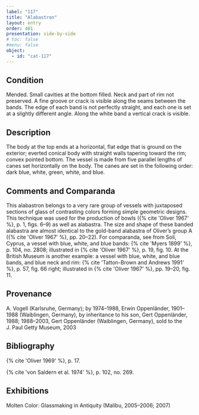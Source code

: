 ```yaml
---
label: "117"
title: "Alabastron"
layout: entry
order: 401
presentation: side-by-side
# toc: false
#menu: false 
object:
  - id: "cat-117"
---
```


## Condition

Mended. Small cavities at the bottom filled. Neck and part of rim not preserved. A fine groove or crack is visible along the seams between the bands. The edge of each band is not perfectly straight, and each one is set at a slightly different angle. Along the white band a vertical crack is visible.

## Description

The body at the top ends at a horizontal, flat edge that is ground on the exterior; everted conical body with straight walls tapering toward the rim; convex pointed bottom. The vessel is made from five parallel lengths of canes set horizontally on the body. The canes are set in the following order: dark blue, white, green, white, and blue.

## Comments and Comparanda

This alabastron belongs to a very rare group of vessels with juxtaposed sections of glass of contrasting colors forming simple geometric designs. This technique was used for the production of bowls ({% cite 'Oliver 1967' %}, p. 1, figs. 6–9) as well as alabastra. The size and shape of these banded alabastra are almost identical to the gold-band alabastra of Oliver’s group A ({% cite 'Oliver 1967' %}, pp. 20–22). For comparanda, see from Soli, Cyprus, a vessel with blue, white, and blue bands: {% cite 'Myers 1899' %}, p. 104, no. 2808; illustrated in {% cite 'Oliver 1967' %}, p. 19, fig. 10. At the British Museum is another example: a vessel with blue, white, and blue bands, and blue neck and rim: {% cite 'Tatton-Brown and Andrews 1991' %}, p. 57, fig. 66 right; illustrated in {% cite 'Oliver 1967' %}, pp. 19–20, fig. 11.

## Provenance

A. Vogell (Karlsruhe, Germany); by 1974–1988, Erwin Oppenländer, 1901–1988 (Waiblingen, Germany), by inheritance to his son, Gert Oppenländer, 1988; 1988–2003, Gert Oppenländer (Waiblingen, Germany), sold to the J. Paul Getty Museum, 2003

## Bibliography

{% cite 'Oliver 1969' %}, p. 17.

{% cite 'von Saldern et al. 1974' %}, p. 102, no. 269.

## Exhibitions

Molten Color: Glassmaking in Antiquity (Malibu, 2005–2006; 2007)
